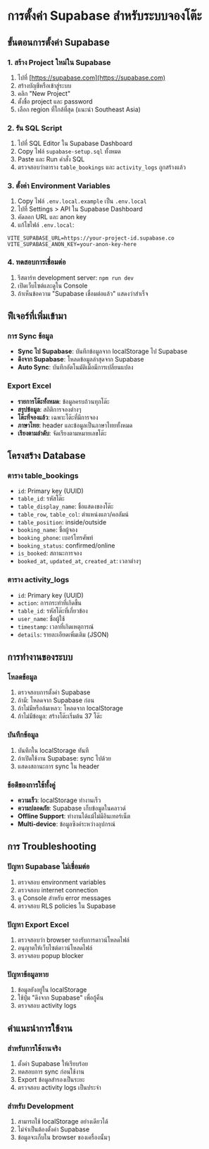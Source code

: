 # การตั้งค่า Supabase สำหรับระบบจองโต๊ะ

## ขั้นตอนการตั้งค่า Supabase

### 1. สร้าง Project ใหม่ใน Supabase
1. ไปที่ [https://supabase.com](https://supabase.com)
2. สร้างบัญชีหรือเข้าสู่ระบบ
3. คลิก "New Project"
4. ตั้งชื่อ project และ password
5. เลือก region ที่ใกล้ที่สุด (แนะนำ Southeast Asia)

### 2. รัน SQL Script
1. ไปที่ SQL Editor ใน Supabase Dashboard
2. Copy ไฟล์ `supabase-setup.sql` ทั้งหมด
3. Paste และ Run คำสั่ง SQL
4. ตรวจสอบว่าตาราง `table_bookings` และ `activity_logs` ถูกสร้างแล้ว

### 3. ตั้งค่า Environment Variables
1. Copy ไฟล์ `.env.local.example` เป็น `.env.local`
2. ไปที่ Settings > API ใน Supabase Dashboard
3. คัดลอก URL และ anon key
4. แก้ไขไฟล์ `.env.local`:

```env
VITE_SUPABASE_URL=https://your-project-id.supabase.co
VITE_SUPABASE_ANON_KEY=your-anon-key-here
```

### 4. ทดสอบการเชื่อมต่อ
1. รีสตาร์ท development server: `npm run dev`
2. เปิดเว็บไซต์และดูใน Console
3. ถ้าเห็นข้อความ "Supabase เชื่อมต่อแล้ว" แสดงว่าสำเร็จ

## ฟีเจอร์ที่เพิ่มเข้ามา

### การ Sync ข้อมูล
- **Sync ไป Supabase**: บันทึกข้อมูลจาก localStorage ไป Supabase
- **ดึงจาก Supabase**: โหลดข้อมูลล่าสุดจาก Supabase
- **Auto Sync**: บันทึกอัตโนมัติเมื่อมีการเปลี่ยนแปลง

### Export Excel
- **รายการโต๊ะทั้งหมด**: ข้อมูลครบถ้วนทุกโต๊ะ
- **สรุปข้อมูล**: สถิติการจองต่างๆ
- **โต๊ะที่จองแล้ว**: เฉพาะโต๊ะที่มีการจอง
- **ภาษาไทย**: header และข้อมูลเป็นภาษาไทยทั้งหมด
- **เรียงตามลำดับ**: จัดเรียงตามหมายเลขโต๊ะ

## โครงสร้าง Database

### ตาราง table_bookings
- `id`: Primary key (UUID)
- `table_id`: รหัสโต๊ะ
- `table_display_name`: ชื่อแสดงของโต๊ะ
- `table_row`, `table_col`: ตำแหน่งแถว/คอลัมน์
- `table_position`: inside/outside
- `booking_name`: ชื่อผู้จอง
- `booking_phone`: เบอร์โทรศัพท์
- `booking_status`: confirmed/online
- `is_booked`: สถานะการจอง
- `booked_at`, `updated_at`, `created_at`: เวลาต่างๆ

### ตาราง activity_logs
- `id`: Primary key (UUID)
- `action`: การกระทำที่เกิดขึ้น
- `table_id`: รหัสโต๊ะที่เกี่ยวข้อง
- `user_name`: ชื่อผู้ใช้
- `timestamp`: เวลาที่เกิดเหตุการณ์
- `details`: รายละเอียดเพิ่มเติม (JSON)

## การทำงานของระบบ

### โหลดข้อมูล
1. ตรวจสอบการตั้งค่า Supabase
2. ถ้ามี: โหลดจาก Supabase ก่อน
3. ถ้าไม่มีหรือล้มเหลว: โหลดจาก localStorage
4. ถ้าไม่มีข้อมูล: สร้างโต๊ะเริ่มต้น 37 โต๊ะ

### บันทึกข้อมูล
1. บันทึกใน localStorage ทันที
2. ถ้าเปิดใช้งาน Supabase: sync ไปด้วย
3. แสดงสถานะการ sync ใน header

### ข้อดีของการใช้ทั้งคู่
- **ความเร็ว**: localStorage ทำงานเร็ว
- **ความปลอดภัย**: Supabase เก็บข้อมูลในคลาวด์
- **Offline Support**: ทำงานได้แม้ไม่มีอินเทอร์เน็ต
- **Multi-device**: ข้อมูลซิงค์ระหว่างอุปกรณ์

## การ Troubleshooting

### ปัญหา Supabase ไม่เชื่อมต่อ
1. ตรวจสอบ environment variables
2. ตรวจสอบ internet connection
3. ดู Console สำหรับ error messages
4. ตรวจสอบ RLS policies ใน Supabase

### ปัญหา Export Excel
1. ตรวจสอบว่า browser รองรับการดาวน์โหลดไฟล์
2. อนุญาตให้เว็บไซต์ดาวน์โหลดไฟล์
3. ตรวจสอบ popup blocker

### ปัญหาข้อมูลหาย
1. ข้อมูลยังอยู่ใน localStorage
2. ใช้ปุ่ม "ดึงจาก Supabase" เพื่อกู้คืน
3. ตรวจสอบ activity logs

## คำแนะนำการใช้งาน

### สำหรับการใช้งานจริง
1. ตั้งค่า Supabase ให้เรียบร้อย
2. ทดสอบการ sync ก่อนใช้งาน
3. Export ข้อมูลสำรองเป็นระยะ
4. ตรวจสอบ activity logs เป็นประจำ

### สำหรับ Development
1. สามารถใช้ localStorage อย่างเดียวได้
2. ไม่จำเป็นต้องตั้งค่า Supabase
3. ข้อมูลจะเก็บใน browser ของเครื่องนั้นๆ
